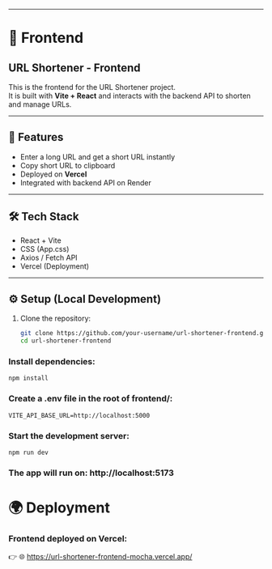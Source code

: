 
---

# 📌 Frontend


## URL Shortener - Frontend

This is the frontend for the URL Shortener project.  
It is built with **Vite + React** and interacts with the backend API to shorten and manage URLs.

---

## 🚀 Features
- Enter a long URL and get a short URL instantly
- Copy short URL to clipboard
- Deployed on **Vercel**
- Integrated with backend API on Render

---

## 🛠️ Tech Stack
- React + Vite
- CSS (App.css)
- Axios / Fetch API
- Vercel (Deployment)

---

## ⚙️ Setup (Local Development)

1. Clone the repository:
   ```bash
   git clone https://github.com/your-username/url-shortener-frontend.git
   cd url-shortener-frontend
### Install dependencies:
```
npm install
```

### Create a .env file in the root of frontend/:
```
VITE_API_BASE_URL=http://localhost:5000
```

### Start the development server:
```
npm run dev
```

### The app will run on: http://localhost:5173

# 🌍 Deployment

### Frontend deployed on Vercel:
👉 🌐 https://url-shortener-frontend-mocha.vercel.app/